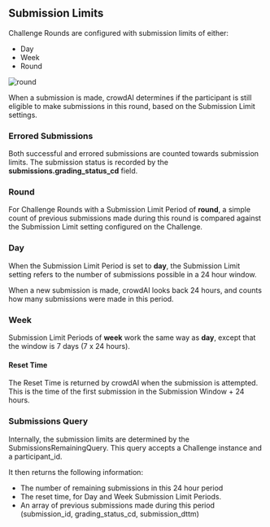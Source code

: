 ## Submission Limits

Challenge Rounds are configured with submission limits of either:

- Day
- Week
- Round

![round](../images/challenge_round.png)

When a submission is made, crowdAI determines if the participant is still eligible to make submissions in this round, based on the Submission Limit settings.

### Errored Submissions

Both successful and errored submissions are counted towards submission limits. The submission status is recorded by the **submissions.grading_status_cd** field.

### Round

For Challenge Rounds with a Submission Limit Period of **round**, a simple count of previous submissions made during this round is compared against the Submission Limit setting configured on the Challenge.

### Day

When the Submission Limit Period is set to **day**, the Submission Limit setting refers to the number of submissions possible in a 24 hour window.

When a new submission is made, crowdAI looks back 24 hours, and counts how many submissions were made in this period.

### Week

Submission Limit Periods of **week** work the same way as **day**, except that the window is 7 days (7 x 24 hours).

#### Reset Time

The Reset Time is returned by crowdAI when the submission is attempted. This is the time of the first submission in the Submission Window + 24 hours.

### Submissions Query

Internally, the submission limits are determined by the SubmissionsRemainingQuery. This query accepts a Challenge instance and a participant_id.

It then returns the following information:

- The number of remaining submissions in this 24 hour period
- The reset time, for Day and Week Submission Limit Periods.
- An array of previous submissions made during this period (submission_id, grading_status_cd, submission_dttm)
